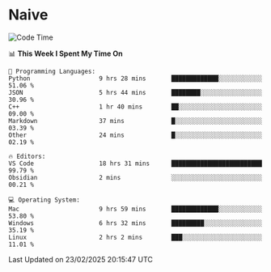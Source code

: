 # Naive
<!-- ## 日拱一卒，功不唐捐 -->
<!-- [![GitHub Streak](https://streak-stats.demolab.com/?user=XiaoXKKK)](https://git.io/streak-stats) -->
<!--START_SECTION:waka-->
![Code Time](http://img.shields.io/badge/Code%20Time-286%20hrs%2017%20mins-blue)

📊 **This Week I Spent My Time On** 

```text
💬 Programming Languages: 
Python                   9 hrs 28 mins       █████████████░░░░░░░░░░░░   51.06 % 
JSON                     5 hrs 44 mins       ████████░░░░░░░░░░░░░░░░░   30.96 % 
C++                      1 hr 40 mins        ██░░░░░░░░░░░░░░░░░░░░░░░   09.00 % 
Markdown                 37 mins             █░░░░░░░░░░░░░░░░░░░░░░░░   03.39 % 
Other                    24 mins             █░░░░░░░░░░░░░░░░░░░░░░░░   02.19 % 

🔥 Editors: 
VS Code                  18 hrs 31 mins      █████████████████████████   99.79 % 
Obsidian                 2 mins              ░░░░░░░░░░░░░░░░░░░░░░░░░   00.21 % 

💻 Operating System: 
Mac                      9 hrs 59 mins       █████████████░░░░░░░░░░░░   53.80 % 
Windows                  6 hrs 32 mins       █████████░░░░░░░░░░░░░░░░   35.19 % 
Linux                    2 hrs 2 mins        ███░░░░░░░░░░░░░░░░░░░░░░   11.01 % 
```


 Last Updated on 23/02/2025 20:15:47 UTC
<!--END_SECTION:waka-->
